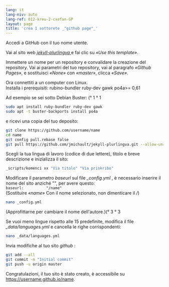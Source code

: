 ```yaml
---
lang: it
lang-niv: auto
lang-ref: 012-kreu-2-cxefan-GP
layout: page
title: 'crea 1 sottorete _"github page"_'
---
```


Accedi a GitHub con il tuo nome utente.  

Vai al sito web [ _jekyll-plurlingva_ ](https://github.com/jmichault/jekyll-plurlingva)e fai clic su _«Use this template»_.

Immettere un nome per un repository e convalidare la creazione del repository.
Vai ai parametri del tuo repository, vai al paragrafo _«Github Pages»_, e sostituisci _«None»_ con _«master»_, clicca _«Save»_.

Ora connettiti a un computer con Linux.  
Installa i prerequisiti: rubino-bundler ruby-dev gawk po4a>= 0,61

Ad esempio se sei sotto Debian Buster: (° 1 ° 1

```bash
sudo apt install ruby-bundler ruby-dev gawk
sudo apt -t buster-backports install po4a
```

e ricevi una copia del tuo deposito:

```bash
git clone https://github.com/username/name
cd name
git config pull.rebase false
git pull https://github.com/jmichault/jekyll-plurlingva.git --allow-unrelated-histories
```

Scegli la tua lingua di lavoro (codice di due lettere), titolo e breve descrizione e inizializza il sito:

```bash
_scripts/komenci xx "Via titolo" "Via priskribo"
```

Modificare il parametro _baseurl_ sul file _\_config.yml_ , è necessario inserire il nome del sito anziché "", per avere questo:  
    `baseurl:          "/name"`  
    (Sostituire _«name»_ Con il nome selezionato, non dimenticare il _/_)

```bash
nano _config.yml
```
(Approfittarne per cambiare il nome dell'autore.)(° 3 ° 3

Se vuoi meno lingue rispetto alle 15 predefinite, modifica il file _\_data/languages.yml_ e cancella le righe corrispondenti:
```bash
nano _data/languages.yml
```

Invia modifiche al tuo sito _github_ :
```bash
git add --all
git commit -m "Initial commit"
git push -u origin master
```

Congratulazioni, il tuo sito è stato creato, è accessibile su https://username.github.io/name.

